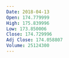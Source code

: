 ```yaml
---
Date: 2018-04-13
Open: 174.779999
High: 175.839996
Low: 173.850006
Close: 174.729996
Adj Close: 174.058807
Volume: 25124300
---
```

